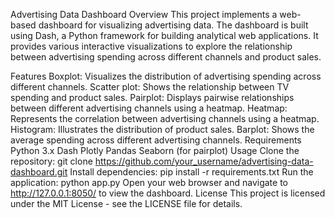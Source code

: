 Advertising Data Dashboard
Overview
This project implements a web-based dashboard for visualizing advertising data. The dashboard is built using Dash, a Python framework for building analytical web applications. It provides various interactive visualizations to explore the relationship between advertising spending across different channels and product sales.

Features
Boxplot: Visualizes the distribution of advertising spending across different channels.
Scatter plot: Shows the relationship between TV spending and product sales.
Pairplot: Displays pairwise relationships between different advertising channels using a heatmap.
Heatmap: Represents the correlation between advertising channels using a heatmap.
Histogram: Illustrates the distribution of product sales.
Barplot: Shows the average spending across different advertising channels.
Requirements
Python 3.x
Dash
Plotly
Pandas
Seaborn (for pairplot)
Usage
Clone the repository: git clone https://github.com/your_username/advertising-data-dashboard.git
Install dependencies: pip install -r requirements.txt
Run the application: python app.py
Open your web browser and navigate to http://127.0.0.1:8050/ to view the dashboard.
License
This project is licensed under the MIT License - see the LICENSE file for details.
